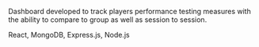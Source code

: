 Dashboard developed to track players performance testing measures with the ability to compare to group as well as session to session. 

React, MongoDB, Express.js, Node.js
